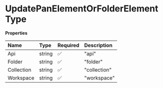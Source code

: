 # UpdatePanElementOrFolderElementType

**Properties**

| Name       | Type   | Required | Description  |
| :--------- | :----- | :------- | :----------- |
| Api        | string | ✅       | "api"        |
| Folder     | string | ✅       | "folder"     |
| Collection | string | ✅       | "collection" |
| Workspace  | string | ✅       | "workspace"  |

<!-- This file was generated by liblab | https://liblab.com/ -->

